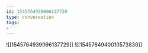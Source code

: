 ```yaml
---
id: 1545764939096137729
type: conversation
tags:
- 
---
```

![[1545764939096137729]]
![[1545764940010573830]]

